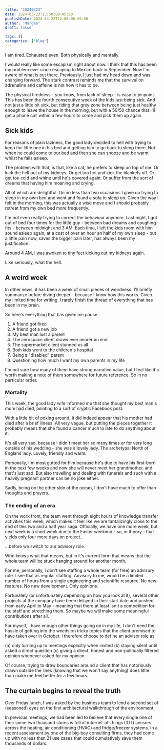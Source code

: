 ```yaml
---
title: "20240323"
date: 2024-03-23T13:50:00-05:00
publishDate: 2024-04-23T12:00:00-00:00
author: "Morgan"
draft: false

tags: []
categories: ["blog"]
---
```


I am tired. Exhausted even. Both physically and mentally.

I would really like some escapism right about now. I think that this has been my problem ever since escaping to Mexico back in September. Now I'm aware of what is out there. Previously, I just had my head down and was charging forward. The stark contrast reminds me that the survival on adrenaline and caffeine is not how it has to be.

The physical tiredness - you know, from lack of sleep - is easy to pinpoint. This has been the fourth consecutive week of the kids just being sick. And not just a little bit sick, but riding that grey zone between being just healthy enough to leave the house in the morning, but with a 50/50 chance that I'll get a phone call within a few hours to come and pick them up again.

## Sick kids
For reasons of plain laziness, the good lady decided to hell with trying to keep the little one in his bed and getting him to go back to sleep there. Not when he could come to our bed and then she can snooze and be warm whilst he falls asleep.

The problem with that, is that, like a cat, he prefers to sleep on top of me. Or kick the hell out of my kidneys. Or get too hot and kick the blankets off. Or get too cold and whine until he's covered again. Or suffer from the sort of dreams that having him moaning and crying.

All of which are delightful. On no less than two occasions I gave up trying to sleep in my own bed and went and found a sofa to sleep on. Given the way I felt in the morning, this was actually a wise move and I should probably retreat from my own bed more frequently.

I'm not even really trying to correct the behaviour anymore. Last night, I got out of bed four times for the little guy - between bad dreams and coughing fits - between midnight and 3 AM. Each time, I left the kids room with him sound asleep again, at a cost of over an hour an half of my own sleep - but a little pain now, saves the bigger pain later, has always been my justification.

Around 4 AM, I was awoken to tiny feet kicking out my kidneys again.

Like seriously, what the hell.

## A weird week
In other news, it has been a week of small pieces of weirdness. I'll briefly summarize before diving deeper - because I know how this works. Given my limited time for writing, I rarely finish the thread of everything that has been in my brain.

So here's everything that has given me pause

1. A friend got fired
2. A friend got a new job
3. My best man lost a parent
4. The aerospace client draws ever nearer an end
5. The supermarket client stunned us all
6. Both kids went to the children's hospital
7. Being a "disabled" parent
8. Questioning how much I want my own parents in my life

I'm not sure how many of them have strong narrative value, but I feel like it's worth making a note of them somewhere for future reference. So in no particular order.

### Mortality
This week, the good lady wife informed me that she thought my best man's mom had died, pointing to a sort of cryptic Facebook post.

With a little bit of poking around, it did indeed appear that his mother had died after a brief illness. All very vague, but putting the pieces together it probably means that she found a cancer much to late to do anything about it.

It's all very sad, because I didn't meet her so many times or for very long outside of his wedding - she was a lovely lady. The archetypal North of England lady. Lovely, friendly and warm.

Personally, I'm most gutted for him because he's due to have his first-born in the next few weeks and now she will never meet her grandmother, and that's just sad. But also travelling and dealing with funerals and such with a heavily pregnant partner can be no joke either.

Sadly, being on the other side of the ocean, I don't have much to offer than thoughts and prayers.

### The ending of an era
On the work front, the team went through eight hours of knowledge transfer activities this week, which makes it feel like we are tantalizingly close to the end of this two and a half year saga. Officially, we have one more week, but next week is a short week due to the Easter weekend - so, in theory - that yields only four more days on project...

...before we switch to our advisory role.

Who knows what that means, but in it's current form that means that the whole team will be stuck hanging around for another month.

For me, personally, I don't see staffing a whole team (for free) an advisory role. I see that as regular staffing. Advisory to me, would be a limited number of hours from a single engineering and scientific resource. No new features. No new development. Only opinions.

Fortunately (or unfortunately depending on how you look at it), several other projects at the company have been delayed in their start date and pushed from early April to May - meaning that there at least isn't a competition for the staff and stretching them. So maybe we will make some meaningful contributions after all.

For myself, I have enough other things going on in my life, I don't need the hassle of getting into the weeds on tricky topics that the client promised to have taken over in October. I therefore choose to define an advisor role as 

(a) only turning up to meetings explicitly when invited
(b) staying silent until asked a direct question
(c) giving a direct, honest and non-politically filtered opinion whenever asked for my opinion

Of course, trying to draw boundaries around a client that has notoriously drawn outside the lines (knowing that we won't say anything) does little than make me feel better for a few hours.

## The curtain begins to reveal the truth
Over Friday lunch, I was asked by the business team to lend a second set of (seasoned) eyes on the first architectural walkthrough of the environment.

In previous meetings, we had been led to believe that every single one of their some two thousand stores is full of internet-of-things (IOT) sensors across the heating, air conditioning (HVAC) and fridge/freezer systems. In a recent assessment by one of the big-boy consulting firms, they had come up with no less than 21 use cases that could cumulatively save them thousands of dollars.